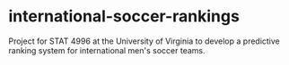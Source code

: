 # international-soccer-rankings
Project for STAT 4996 at the University of Virginia to develop a predictive ranking system for international men's soccer teams. 
